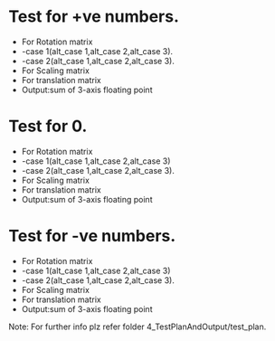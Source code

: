 # Test for +ve numbers.
* For Rotation matrix
* -case 1(alt_case 1,alt_case 2,alt_case 3).
* -case 2(alt_case 1,alt_case 2,alt_case 3).
* For Scaling matrix
* For translation matrix
* Output:sum of 3-axis floating point

# Test for 0.
* For Rotation matrix
* -case 1(alt_case 1,alt_case 2,alt_case 3) 
* -case 2(alt_case 1,alt_case 2,alt_case 3).
* For Scaling matrix
* For translation matrix
* Output:sum of 3-axis floating point

# Test for -ve numbers.

* For Rotation matrix
* -case 1(alt_case 1,alt_case 2,alt_case 3) 
* -case 2(alt_case 1,alt_case 2,alt_case 3).
* For Scaling matrix
* For translation matrix
* Output:sum of 3-axis floating point


Note: For further info plz refer folder 4_TestPlanAndOutput/test_plan.
